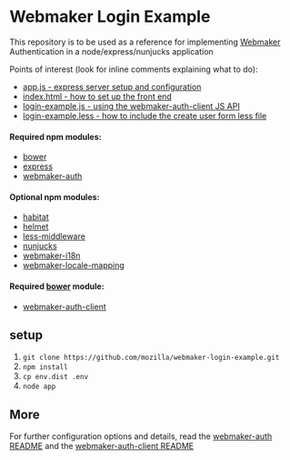 # Webmaker Login Example

This repository is to be used as a reference for implementing [Webmaker](https://webmaker.org) Authentication in a node/express/nunjucks application

Points of interest (look for inline comments explaining what to do):
* [app.js - express server setup and configuration](https://github.com/mozilla/webmaker-login-example/blob/master/app.js)
* [index.html - how to set up the front end](https://github.com/mozilla/webmaker-login-example/blob/master/views/index.html)
* [login-example.js - using the webmaker-auth-client JS API](https://github.com/mozilla/webmaker-login-example/blob/master/public/js/login-example.js)
* [login-example.less - how to include the create user form less file](https://github.com/mozilla/webmaker-login-example/blob/master/public/css/login-example.less)

#### Required npm modules:
* [bower](https://www.npmjs.org/package/bower)
* [express](https://www.npmjs.org/package/express)
* [webmaker-auth](https://www.npmjs.org/package/webmaker-auth)

#### Optional npm modules:
* [habitat](https://www.npmjs.org/package/habitat)
* [helmet](https://www.npmjs.org/package/helmet)
* [less-middleware](https://www.npmjs.org/package/less-middleware)
* [nunjucks](https://www.npmjs.org/package/nunjucks)
* [webmaker-i18n](https://github.com/mozilla/node-webmaker-i18n/)
* [webmaker-locale-mapping](https://www.npmjs.org/package/webmaker-locale-mapping)

#### Required [bower](http://bower.io/) module:
* [webmaker-auth-client](https://github.com/mozilla/webmaker-auth-client)


## setup

1. `git clone https://github.com/mozilla/webmaker-login-example.git`
2. `npm install`
3. `cp env.dist .env`
4. `node app`

## More

For further configuration options and details, read the [webmaker-auth README](https://github.com/mozilla/webmaker-auth) and the [webmaker-auth-client README](https://github.com/mozilla/webmaker-auth-client)
